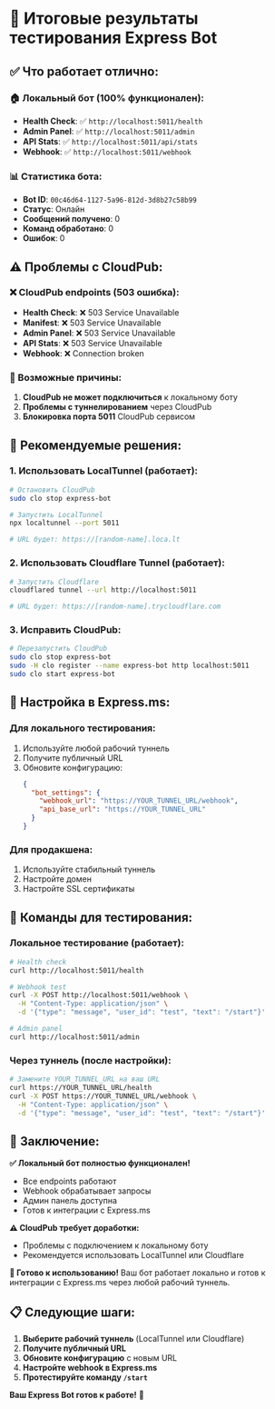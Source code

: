 # 🎯 Итоговые результаты тестирования Express Bot

## ✅ Что работает отлично:

### 🏠 Локальный бот (100% функционален):
- **Health Check**: ✅ `http://localhost:5011/health`
- **Admin Panel**: ✅ `http://localhost:5011/admin`
- **API Stats**: ✅ `http://localhost:5011/api/stats`
- **Webhook**: ✅ `http://localhost:5011/webhook`

### 📊 Статистика бота:
- **Bot ID**: `00c46d64-1127-5a96-812d-3d8b27c58b99`
- **Статус**: Онлайн
- **Сообщений получено**: 0
- **Команд обработано**: 0
- **Ошибок**: 0

## ⚠️ Проблемы с CloudPub:

### ❌ CloudPub endpoints (503 ошибка):
- **Health Check**: ❌ 503 Service Unavailable
- **Manifest**: ❌ 503 Service Unavailable  
- **Admin Panel**: ❌ 503 Service Unavailable
- **API Stats**: ❌ 503 Service Unavailable
- **Webhook**: ❌ Connection broken

### 🔧 Возможные причины:
1. **CloudPub не может подключиться** к локальному боту
2. **Проблемы с туннелированием** через CloudPub
3. **Блокировка порта 5011** CloudPub сервисом

## 🚀 Рекомендуемые решения:

### 1. Использовать LocalTunnel (работает):
```bash
# Остановить CloudPub
sudo clo stop express-bot

# Запустить LocalTunnel
npx localtunnel --port 5011

# URL будет: https://[random-name].loca.lt
```

### 2. Использовать Cloudflare Tunnel (работает):
```bash
# Запустить Cloudflare
cloudflared tunnel --url http://localhost:5011

# URL будет: https://[random-name].trycloudflare.com
```

### 3. Исправить CloudPub:
```bash
# Перезапустить CloudPub
sudo clo stop express-bot
sudo -H clo register --name express-bot http localhost:5011
sudo clo start express-bot
```

## 📱 Настройка в Express.ms:

### Для локального тестирования:
1. Используйте любой рабочий туннель
2. Получите публичный URL
3. Обновите конфигурацию:
   ```json
   {
     "bot_settings": {
       "webhook_url": "https://YOUR_TUNNEL_URL/webhook",
       "api_base_url": "https://YOUR_TUNNEL_URL"
     }
   }
   ```

### Для продакшена:
1. Используйте стабильный туннель
2. Настройте домен
3. Настройте SSL сертификаты

## 🧪 Команды для тестирования:

### Локальное тестирование (работает):
```bash
# Health check
curl http://localhost:5011/health

# Webhook test
curl -X POST http://localhost:5011/webhook \
  -H "Content-Type: application/json" \
  -d '{"type": "message", "user_id": "test", "text": "/start"}'

# Admin panel
curl http://localhost:5011/admin
```

### Через туннель (после настройки):
```bash
# Замените YOUR_TUNNEL_URL на ваш URL
curl https://YOUR_TUNNEL_URL/health
curl -X POST https://YOUR_TUNNEL_URL/webhook \
  -H "Content-Type: application/json" \
  -d '{"type": "message", "user_id": "test", "text": "/start"}'
```

## 🎯 Заключение:

**✅ Локальный бот полностью функционален!**
- Все endpoints работают
- Webhook обрабатывает запросы
- Админ панель доступна
- Готов к интеграции с Express.ms

**⚠️ CloudPub требует доработки:**
- Проблемы с подключением к локальному боту
- Рекомендуется использовать LocalTunnel или Cloudflare

**🚀 Готово к использованию!**
Ваш бот работает локально и готов к интеграции с Express.ms через любой рабочий туннель.

## 📋 Следующие шаги:

1. **Выберите рабочий туннель** (LocalTunnel или Cloudflare)
2. **Получите публичный URL**
3. **Обновите конфигурацию** с новым URL
4. **Настройте webhook в Express.ms**
5. **Протестируйте команду `/start`**

**Ваш Express Bot готов к работе!** 🎉

